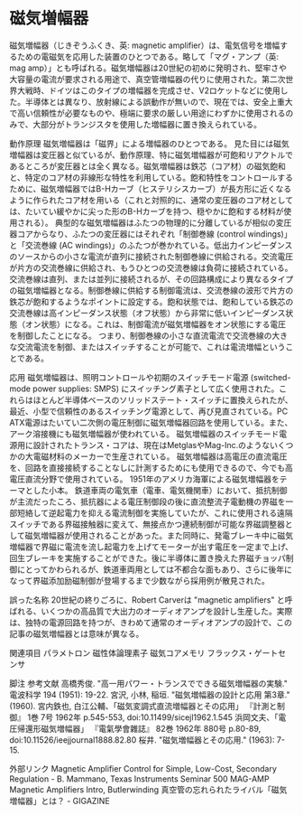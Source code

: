 # 磁気増幅器

磁気増幅器（じきぞうふくき、英: magnetic amplifier）は、電気信号を増幅するための電磁気を応用した装置のひとつである。略して「マグ・アンプ（英: mag amp）」とも呼ばれる。磁気増幅器は20世紀の初めに発明され、堅牢さや大容量の電流が要求される用途で、真空管増幅器の代りに使用された。第二次世界大戦時、ドイツはこのタイプの増幅器を完成させ、V2ロケットなどに使用した。半導体とは異なり、放射線による誤動作が無いので、現在では、安全上重大で高い信頼性が必要なものや、極端に要求の厳しい用途にわずかに使用されるのみで、大部分がトランジスタを使用した増幅器に置き換えられている。

動作原理
磁気増幅器は「磁界」による増幅器のひとつである。
見た目には磁気増幅器は変圧器と似ているが、動作原理、特に磁気増幅器が可飽和リアクトルであるところが変圧器とは全く異なる。磁気増幅器は鉄芯（コア材）の磁気飽和と、特定のコア材の非線形な特性を利用している。飽和特性をコントロールするために、磁気増幅器ではB-Hカーブ（ヒステリシスカーブ）が長方形に近くなるように作られたコア材を用いる（これと対照的に、通常の変圧器のコア材としては、たいてい緩やかに尖った形のB-Hカーブを持つ、穏やかに飽和する材料が使用される）。
典型的な磁気増幅器はふたつの物理的に分離しているが相似の変圧器コアからなり、ふたつの変圧器にはそれぞれ「制御巻線 (control windings)」と「交流巻線 (AC windings)」のふたつが巻かれている。低出力インピーダンスのソースからの小さな電流が直列に接続された制御巻線に供給される。交流電圧が片方の交流巻線に供給され、もうひとつの交流巻線は負荷に接続されている。交流巻線は直列、または並列に接続されるが、その回路構成により異なるタイプの磁気増幅器となる。制御巻線に供給する制御電流は、交流巻線の波形で片方の鉄芯が飽和するようなポイントに設定する。飽和状態では、飽和している鉄芯の交流巻線は高インピーダンス状態（オフ状態）から非常に低いインピーダンス状態（オン状態）になる。これは、制御電流が磁気増幅器をオン状態にする電圧を制御したことになる。
つまり、制御巻線の小さな直流電流で交流巻線の大きな交流電流を制御、またはスイッチすることが可能で、これは電流増幅ということである。

応用
磁気増幅器は、照明コントロールや初期のスイッチモード電源 (switched-mode power supplies: SMPS) にスイッチング素子として広く使用された。これらはほとんど半導体ベースのソリッドステート・スイッチに置換えられたが、最近、小型で信頼性のあるスイッチング電源として、再び見直されている。PC ATX電源はたいてい二次側の電圧制御に磁気増幅器回路を使用している。また、アーク溶接機にも磁気増幅器が使われている。
磁気増幅器のスイッチモード電源用に設計されたトランス・コアは、現在はMetglasやMag-Inc.のようないくつかの大電磁材料のメーカーで生産されている。
磁気増幅器は高電圧の直流電圧を、回路を直接接続することなしに計測するためにも使用できるので、今でも高電圧直流分野で使用されている。
1951年のアメリカ海軍による磁気増幅器をテーマとした小本。
鉄道車両の電気車（電車、電気機関車）において、抵抗制御が主流だったころ、抵抗器による電圧制御段の後に直流整流子電動機の界磁を一部短絡して逆起電力を抑える電流制御を実施していたが、これに使用される遠隔スイッチである界磁接触器に変えて、無接点かつ連続制御が可能な界磁調整器として磁気増幅器が使用されることがあった。また同時に、発電ブレーキ中に磁気増幅器で界磁に電流を流し起電力を上げてモーターが出す電圧を一定まで上げ、回生ブレーキを実施することができた。後に半導体に置き換えた界磁チョッパ制御にとってかわられるが、鉄道車両用としては不都合な面もあり、さらに後年になって界磁添加励磁制御が登場するまで少数ながら採用例が散見された。

誤った名称
20世紀の終りごろに、Robert Carverは "magnetic amplifiers" と呼ばれる、いくつかの高品質で大出力のオーディオアンプを設計し生産した。実際は、独特の電源回路を持つが、きわめて通常のオーディオアンプの設計で、この記事の磁気増幅器とは意味が異なる。

関連項目
パラメトロン
磁性体論理素子
磁気コアメモリ
フラックス・ゲートセンサ

脚注
参考文献
高橋秀俊. "高一用パワー・トランスでできる磁気増幅器の実験." 電波科学 194 (1951): 19-22.
宮沢, 小林, 稲垣. "磁気増幅器の設計と応用 第3章." (1960).
宮内鉄也, 白江公輔、「磁気変調式直流増幅器とその応用」 『計測と制御』 1巻 7号 1962年 p.545-553, doi:10.11499/sicejl1962.1.545
浜岡文夫、「電圧帰還形磁気増幅器」 『電氣學會雜誌』 82巻 1962年 880号 p.80-89, doi:10.11526/ieejjournal1888.82.80
桜井. "磁気増幅器とその応用." (1963): 7-15.

外部リンク
Magnetic Amplifier Control for Simple, Low-Cost, Secondary Regulation - B. Mammano, Texas Instruments Seminar 500
MAG-AMP Magnetic Amplifiers Intro, Butlerwinding
真空管の忘れられたライバル「磁気増幅器」とは？ - GIGAZINE